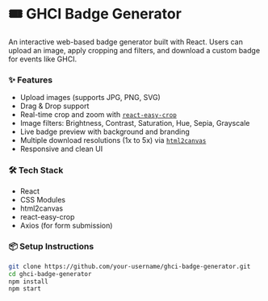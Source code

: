 # 🎟️ GHCI Badge Generator

An interactive web-based badge generator built with React. Users can upload an image, apply cropping and filters, and download a custom badge for events like GHCI.

### ✨ Features

- Upload images (supports JPG, PNG, SVG)
- Drag & Drop support
- Real-time crop and zoom with [`react-easy-crop`](https://github.com/ricardo-ch/react-easy-crop)
- Image filters: Brightness, Contrast, Saturation, Hue, Sepia, Grayscale
- Live badge preview with background and branding
- Multiple download resolutions (1x to 5x) via [`html2canvas`](https://github.com/niklasvh/html2canvas)
- Responsive and clean UI

### 🛠️ Tech Stack

- React
- CSS Modules
- html2canvas
- react-easy-crop
- Axios (for form submission)

### 📦 Setup Instructions

```bash
git clone https://github.com/your-username/ghci-badge-generator.git
cd ghci-badge-generator
npm install
npm start

